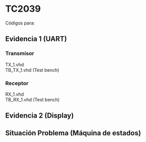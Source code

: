 # TC2039
Códigos para: 

## Evidencia 1 (UART)
### Transmisor
TX_1.vhd  
TB_TX_1.vhd  (Test bench)

### Receptor
RX_1.vhd  
TB_RX_1.vhd  (Test bench)


## Evidencia 2 (Display)
## Situación Problema (Máquina de estados)
